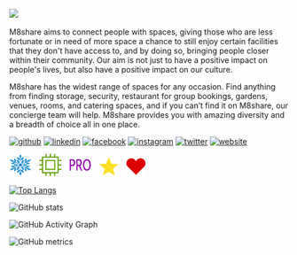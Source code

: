 ![](https://t3.ftcdn.net/jpg/02/37/57/40/360_F_237574042_UUqnYdNfjWZMdCoZuvsZmHcfDCmC36nN.jpg)

M8share aims to connect people with spaces, giving those who are less fortunate or in need of more space a chance to still enjoy certain facilities that they don't have access to, and by doing so, bringing people closer within their community. Our aim is not just to have a positive impact on people's lives, but also have a positive impact on our culture.

M8share has the widest range of spaces for any occasion. Find anything from finding storage, security, restaurant for group bookings, gardens, venues, rooms, and catering spaces, and if you can’t find it on M8share, our concierge team will help. M8share provides you with amazing diversity and a breadth of choice all in one place.



[<img src='https://cdn.jsdelivr.net/npm/simple-icons@3.0.1/icons/github.svg' alt='github' height='40'>](https://github.com/m8share)  [<img src='https://cdn.jsdelivr.net/npm/simple-icons@3.0.1/icons/linkedin.svg' alt='linkedin' height='40'>](https://www.linkedin.com/in/M8share/)  [<img src='https://cdn.jsdelivr.net/npm/simple-icons@3.0.1/icons/facebook.svg' alt='facebook' height='40'>](https://www.facebook.com/M8share)  [<img src='https://cdn.jsdelivr.net/npm/simple-icons@3.0.1/icons/instagram.svg' alt='instagram' height='40'>](https://www.instagram.com/m8share_/)  [<img src='https://cdn.jsdelivr.net/npm/simple-icons@3.0.1/icons/twitter.svg' alt='twitter' height='40'>](https://twitter.com/M8share)  [<img src='https://cdn.jsdelivr.net/npm/simple-icons@3.0.1/icons/icloud.svg' alt='website' height='40'>](http://m8share.com/)  

<a href='https://archiveprogram.github.com/'><img src='https://raw.githubusercontent.com/acervenky/animated-github-badges/master/assets/acbadge.gif' width='40' height='40'></a> <a href='https://docs.github.com/en/developers'><img src='https://raw.githubusercontent.com/acervenky/animated-github-badges/master/assets/devbadge.gif' width='40' height='40'></a> <a href='https://github.com/pricing'><img src='https://raw.githubusercontent.com/acervenky/animated-github-badges/master/assets/pro.gif' width='40' height='40'></a> <a href='https://stars.github.com/'><img src='https://raw.githubusercontent.com/acervenky/animated-github-badges/master/assets/starbadge.gif' width='35' height='35'></a> <a href='https://docs.github.com/en/github/supporting-the-open-source-community-with-github-sponsors'><img src='https://raw.githubusercontent.com/acervenky/animated-github-badges/master/assets/sponsorbadge.gif' width='35' height='35'></a> 

[![Top Langs](https://github-readme-stats.vercel.app/api/top-langs/?username=m8share)](https://github.com/anuraghazra/github-readme-stats)

![GitHub stats](https://github-readme-stats.vercel.app/api?username=m8share&show_icons=true&count_private=true)  

![GitHub Activity Graph](https://activity-graph.herokuapp.com/graph?username=m8share)  

![GitHub metrics](https://metrics.lecoq.io/m8share)  


